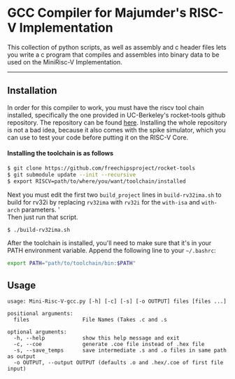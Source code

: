 # GCC Compiler for Majumder's RISC-V Implementation

This collection of python scripts, as well as assembly and c header files lets you write a c program that compiles and assembles into binary data to be used on the MiniRisc-V Implementation.

<hr>

## Installation

In order for this compiler to work, you must have the riscv tool chain installed, specifically the one provided in UC-Berkeley's rocket-tools github repository. The repository can be found [here](https://github.com/freechipsproject/rocket-tools).
Installing the whole repository is not a bad idea, because it also comes with the spike simulator, which you can use to test your code before putting it on the RISC-V Core.

#### Installing the toolchain is as follows
``` bash
$ git clone https://github.com/freechipsproject/rocket-tools
$ git submodule update --init --recursive
$ export RISCV=path/to/where/you/want/toolchain/installed
```
Next you must edit the first two `build_project` lines in `build-rv32ima.sh` to build for rv32i by replacing `rv32ima` with `rv32i` for the `with-isa` and `with-arch` parameters.
'<br>
Then just run that script.
```bash
$ ./build-rv32ima.sh  
```
After the toolchain is installed, you'll need to make sure that it's in your PATH environment variable. Append the following line to your `~/.bashrc`:
```bash
export PATH="path/to/toolchain/bin:$PATH"
```

## Usage
```
usage: Mini-Risc-V-gcc.py [-h] [-c] [-s] [-o OUTPUT] files [files ...]

positional arguments:
  files                 File Names (Takes .c and .s

optional arguments:
  -h, --help            show this help message and exit
  -c, --coe             generate .coe file instead of .hex file
  -s, --save_temps      save intermediate .s and .o files in same path as output
  -o OUTPUT, --output OUTPUT (defaults .o and .hex/.coe of first file input)

```
